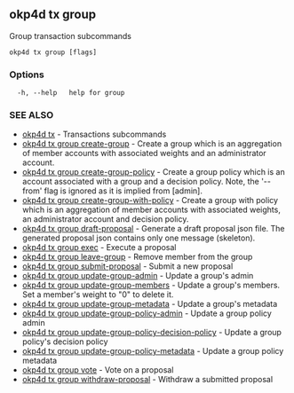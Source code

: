 ## okp4d tx group

Group transaction subcommands

```
okp4d tx group [flags]
```

### Options

```
  -h, --help   help for group
```

### SEE ALSO

* [okp4d tx](okp4d_tx.md)	 - Transactions subcommands
* [okp4d tx group create-group](okp4d_tx_group_create-group.md)	 - Create a group which is an aggregation of member accounts with associated weights and an administrator account.
* [okp4d tx group create-group-policy](okp4d_tx_group_create-group-policy.md)	 - Create a group policy which is an account associated with a group and a decision policy. Note, the '--from' flag is ignored as it is implied from [admin].
* [okp4d tx group create-group-with-policy](okp4d_tx_group_create-group-with-policy.md)	 - Create a group with policy which is an aggregation of member accounts with associated weights, an administrator account and decision policy.
* [okp4d tx group draft-proposal](okp4d_tx_group_draft-proposal.md)	 - Generate a draft proposal json file. The generated proposal json contains only one message (skeleton).
* [okp4d tx group exec](okp4d_tx_group_exec.md)	 - Execute a proposal
* [okp4d tx group leave-group](okp4d_tx_group_leave-group.md)	 - Remove member from the group
* [okp4d tx group submit-proposal](okp4d_tx_group_submit-proposal.md)	 - Submit a new proposal
* [okp4d tx group update-group-admin](okp4d_tx_group_update-group-admin.md)	 - Update a group's admin
* [okp4d tx group update-group-members](okp4d_tx_group_update-group-members.md)	 - Update a group's members. Set a member's weight to "0" to delete it.
* [okp4d tx group update-group-metadata](okp4d_tx_group_update-group-metadata.md)	 - Update a group's metadata
* [okp4d tx group update-group-policy-admin](okp4d_tx_group_update-group-policy-admin.md)	 - Update a group policy admin
* [okp4d tx group update-group-policy-decision-policy](okp4d_tx_group_update-group-policy-decision-policy.md)	 - Update a group policy's decision policy
* [okp4d tx group update-group-policy-metadata](okp4d_tx_group_update-group-policy-metadata.md)	 - Update a group policy metadata
* [okp4d tx group vote](okp4d_tx_group_vote.md)	 - Vote on a proposal
* [okp4d tx group withdraw-proposal](okp4d_tx_group_withdraw-proposal.md)	 - Withdraw a submitted proposal
